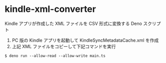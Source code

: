 # kindle-xml-converter

Kindle アプリが作成した XML ファイルを CSV 形式に変換する Deno スクリプト

1. PC 版の Kindle アプリを起動して KindleSyncMetadataCache.xml を作成
2. 上記 XML ファイルをコピーして下記コマンドを実行

```
$ deno run --allow-read --allow-write main.ts
```
